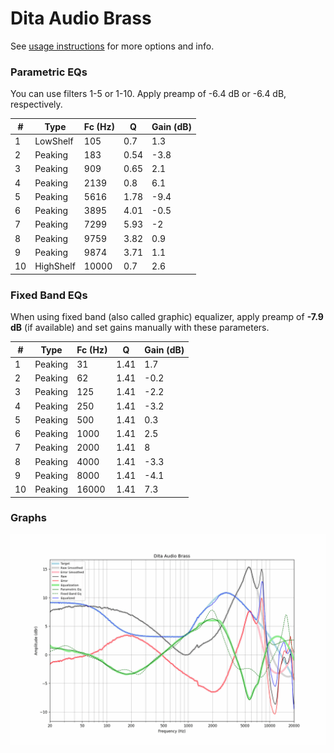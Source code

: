 # Dita Audio Brass
See [usage instructions](https://github.com/jaakkopasanen/AutoEq#usage) for more options and info.

### Parametric EQs
You can use filters 1-5 or 1-10. Apply preamp of -6.4 dB or -6.4 dB, respectively.

|   # | Type      |   Fc (Hz) |    Q |   Gain (dB) |
|-----|-----------|-----------|------|-------------|
|   1 | LowShelf  |       105 | 0.7  |         1.3 |
|   2 | Peaking   |       183 | 0.54 |        -3.8 |
|   3 | Peaking   |       909 | 0.65 |         2.1 |
|   4 | Peaking   |      2139 | 0.8  |         6.1 |
|   5 | Peaking   |      5616 | 1.78 |        -9.4 |
|   6 | Peaking   |      3895 | 4.01 |        -0.5 |
|   7 | Peaking   |      7299 | 5.93 |        -2   |
|   8 | Peaking   |      9759 | 3.82 |         0.9 |
|   9 | Peaking   |      9874 | 3.71 |         1.1 |
|  10 | HighShelf |     10000 | 0.7  |         2.6 |

### Fixed Band EQs
When using fixed band (also called graphic) equalizer, apply preamp of **-7.9 dB** (if available) and set gains manually with these parameters.

|   # | Type    |   Fc (Hz) |    Q |   Gain (dB) |
|-----|---------|-----------|------|-------------|
|   1 | Peaking |        31 | 1.41 |         1.7 |
|   2 | Peaking |        62 | 1.41 |        -0.2 |
|   3 | Peaking |       125 | 1.41 |        -2.2 |
|   4 | Peaking |       250 | 1.41 |        -3.2 |
|   5 | Peaking |       500 | 1.41 |         0.3 |
|   6 | Peaking |      1000 | 1.41 |         2.5 |
|   7 | Peaking |      2000 | 1.41 |         8   |
|   8 | Peaking |      4000 | 1.41 |        -3.3 |
|   9 | Peaking |      8000 | 1.41 |        -4.1 |
|  10 | Peaking |     16000 | 1.41 |         7.3 |

### Graphs
![](./Dita%20Audio%20Brass.png)
